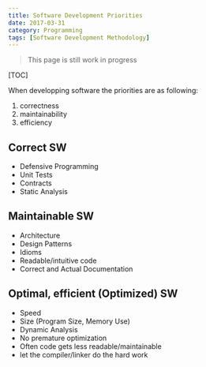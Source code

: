 ```yaml
---
title: Software Development Priorities
date: 2017-03-31
category: Programming
tags: [Software Development Methodology]
---
```


> This page is still work in progress

[TOC]

When developping software the priorities are as following:

1. correctness
2. maintainability
3. efficiency


## Correct SW

- Defensive Programming
- Unit Tests
- Contracts
- Static Analysis

## Maintainable SW

- Architecture
- Design Patterns
- Idioms
- Readable/intuitive code
- Correct and Actual Documentation


## Optimal, efficient (Optimized) SW

- Speed
- Size (Program Size, Memory Use)
- Dynamic Analysis
- No premature optimization
- Often code gets less readable/maintainable
- let the compiler/linker do the hard work
